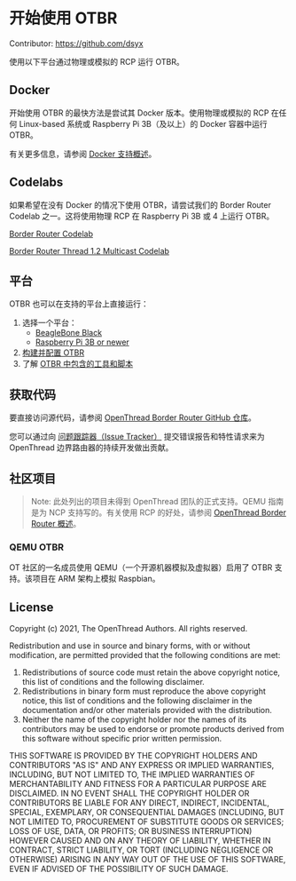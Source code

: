 # 开始使用 OTBR

Contributor: https://github.com/dsyx

使用以下平台通过物理或模拟的 RCP 运行 OTBR。

## Docker

开始使用 OTBR 的最快方法是尝试其 Docker 版本。使用物理或模拟的 RCP 在任何 Linux-based 系统或 Raspberry Pi 3B（及以上）的 Docker 容器中运行 OTBR。

有关更多信息，请参阅 [Docker 支持概述](docker/index.md)。

## Codelabs

如果希望在没有 Docker 的情况下使用 OTBR，请尝试我们的 Border Router Codelab 之一。这将使用物理 RCP 在 Raspberry Pi 3B 或 4 上运行 OTBR。

<a class="button button-primary"
   href="https://openthread.io/codelabs/openthread-border-router/">Border Router
  Codelab</a>

<a class="button button-primary"
   href="https://openthread.io/codelabs/openthread-border-router-ipv6-multicast">Border Router Thread
  1.2 Multicast Codelab</a>

## 平台

OTBR 也可以在支持的平台上直接运行：

1. 选择一个平台：
   * [BeagleBone Black](beaglebone-black.md)
   * [Raspberry Pi 3B or newer](raspberry-pi.md)
2. [构建并配置 OTBR](build.md)
3. 了解 [OTBR 中包含的工具和脚本](tools.md)

## 获取代码

要直接访问源代码，请参阅 [OpenThread Border Router GitHub 仓库](https://github.com/openthread/ot-br-posix)。

您可以通过向 [问题跟踪器（Issue Tracker）](https://github.com/openthread/ot-br-posix/issues) 提交错误报告和特性请求来为 OpenThread 边界路由器的持续开发做出贡献。

## 社区项目

> Note: 此处列出的项目未得到 OpenThread 团队的正式支持。QEMU 指南是为 NCP 支持写的。有关使用 RCP 的好处，请参阅 [OpenThread Border Router 概述](index.md)。

### QEMU OTBR

OT 社区的一名成员使用 QEMU（一个开源机器模拟及虚拟器）启用了 OTBR 支持。该项目在 ARM 架构上模拟 Raspbian。

## License

Copyright (c) 2021, The OpenThread Authors.
All rights reserved.

Redistribution and use in source and binary forms, with or without
modification, are permitted provided that the following conditions are met:
1. Redistributions of source code must retain the above copyright
   notice, this list of conditions and the following disclaimer.
2. Redistributions in binary form must reproduce the above copyright
   notice, this list of conditions and the following disclaimer in the
   documentation and/or other materials provided with the distribution.
3. Neither the name of the copyright holder nor the
   names of its contributors may be used to endorse or promote products
   derived from this software without specific prior written permission.

THIS SOFTWARE IS PROVIDED BY THE COPYRIGHT HOLDERS AND CONTRIBUTORS "AS IS"
AND ANY EXPRESS OR IMPLIED WARRANTIES, INCLUDING, BUT NOT LIMITED TO, THE
IMPLIED WARRANTIES OF MERCHANTABILITY AND FITNESS FOR A PARTICULAR PURPOSE
ARE DISCLAIMED. IN NO EVENT SHALL THE COPYRIGHT HOLDER OR CONTRIBUTORS BE
LIABLE FOR ANY DIRECT, INDIRECT, INCIDENTAL, SPECIAL, EXEMPLARY, OR
CONSEQUENTIAL DAMAGES (INCLUDING, BUT NOT LIMITED TO, PROCUREMENT OF
SUBSTITUTE GOODS OR SERVICES; LOSS OF USE, DATA, OR PROFITS; OR BUSINESS
INTERRUPTION) HOWEVER CAUSED AND ON ANY THEORY OF LIABILITY, WHETHER IN
CONTRACT, STRICT LIABILITY, OR TORT (INCLUDING NEGLIGENCE OR OTHERWISE)
ARISING IN ANY WAY OUT OF THE USE OF THIS SOFTWARE, EVEN IF ADVISED OF THE
POSSIBILITY OF SUCH DAMAGE.
